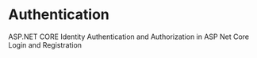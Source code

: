 # Authentication

ASP.NET CORE Identity  Authentication and Authorization in ASP Net Core  Login and Registration 
